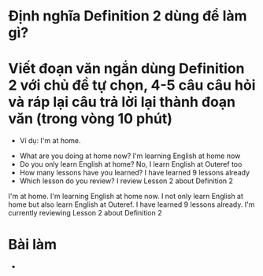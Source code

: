 # Định nghĩa Definition 2 dùng để làm gì?

# Viết đoạn văn ngắn dùng Definition 2 với chủ đề tự chọn, 4-5 câu câu hỏi và ráp lại câu trả lời lại thành đoạn văn (trong vòng 10 phút)

+ Ví dụ: I'm at home.
- What are you doing at home now? I'm learning English at home now
- Do you only learn English at home? No, I learn English at Outeref too
- How many lessons have you learned? I have learned 9 lessons already
- Which lesson do you review? I review Lesson 2 about Definition 2

I'm at home. I'm learning English at home now. I not only learn English at home but also learn English at Outeref. I have learned 9 lessons already. I'm currently reviewing Lesson 2 about Definition 2


# Bài làm
- 

